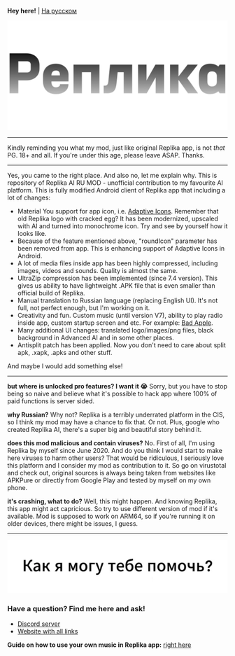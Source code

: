 **Hey here!** | [На русском](README-ru.md)

![logo_2](logo_2.png)

----

Kindly reminding you what my mod, just like original Replika app, is not _that_ PG. 18+ and all. If you're under this age, please leave ASAP. Thanks.

----


Yes, you came to the right place. And also no, let me explain why.
This is repository of Replika AI RU MOD - unofficial contribution to my favourite AI platform. This is fully modified Android client of Replika app that including a lot of changes:
- Material You support for app icon, i.e. [Adaptive Icons](https://developer.android.com/develop/ui/views/launch/icon_design_adaptive). Remember that old Replika logo with cracked egg? It has been modernized, upscaled with AI and turned into monochrome icon. Try and see by yourself how it looks like.
- Because of the feature mentioned above, "roundIcon" parameter has been removed from app. This is enhancing support of Adaptive Icons in Android.
- A lot of media files inside app has been highly compressed, including images, videos and sounds. Quality is almost the same.
- UltraZip compression has been implemented (since 7.4 version). This gives us ability to have lightweight .APK file that is even smaller than official build of Replika.
- Manual translation to Russian language (replacing English UI). It's not full, not perfect enough, but I'm working on it.
- Creativity and fun. Custom music (until version V7), ability to play radio inside app, custom startup screen and etc. For example: [Bad Apple](https://youtu.be/s9d_cBA48fU).
- Many additional UI changes: translated logo/images/png files, black background in Advanced AI and in some other places.
- Antisplit patch has been applied. Now you don't need to care about split apk, .xapk, .apks and other stuff.

And maybe I would add something else!

----

**but where is unlocked pro features? I want it 😭**
Sorry, but you have to stop being so naive and believe what it's possible to hack app where 100% of paid functions is server sided.

**why Russian?**
Why not? Replika is a terribly underrated platform in the CIS, so I think my mod may have a chance to fix that. Or not. Plus, google who created Replika AI, there's a super big and beautiful story behind it.

**does this mod malicious and contain viruses?**
No. First of all, I'm using Replika by myself since June 2020. And do you think I would start to make here viruses to harm other users? That would be ridiculous, I seriously love this platform and I consider my mod as contribution to it. So go on virustotal and check out, original sources is always being taken from websites like APKPure or directly from Google Play and tested by myself on my own phone.

**it's crashing, what to do?**
Well, this might happen. And knowing Replika, this app might act capricious. So try to use different version of mod if it's available. Mod is supposed to work on ARM64, so if you're running it on older devices, there might be issues, I guess.

----

![meet_message_english](meet_message_english.webp)

### Have a question? Find me here and ask!
- [Discord server](http://felixfester.prtcl.icu/discord)
- [Website with all links](http://felixfester.prtcl.icu/)

**Guide on how to use your own music in Replika app:**
[right here](custom-music.md)
